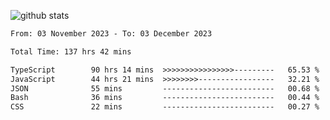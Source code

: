 
![github stats](https://github-readme-stats.vercel.app/api?username=realmahd1&show_icons=true&theme=codeSTACKr&hide_rank=true&count_private=true)

<!--START_SECTION:waka-->

```txt
From: 03 November 2023 - To: 03 December 2023

Total Time: 137 hrs 42 mins

TypeScript        90 hrs 14 mins  >>>>>>>>>>>>>>>>---------   65.53 %
JavaScript        44 hrs 21 mins  >>>>>>>>-----------------   32.21 %
JSON              55 mins         -------------------------   00.68 %
Bash              36 mins         -------------------------   00.44 %
CSS               22 mins         -------------------------   00.27 %
```

<!--END_SECTION:waka-->

